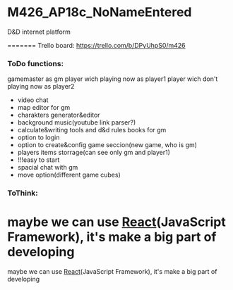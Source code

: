 # M426_AP18c_NoNameEntered
D&amp;D internet platform


=======
Trello board: https://trello.com/b/DPyUhpS0/m426


### ToDo functions:
gamemaster as gm
player wich playing now as player1 
player wich don't playing now as player2

* video chat
* map editor for gm
* charakters generator&editor
* background music(youtube link parser?)
* calculate&writing tools and d&d rules books for gm
* option to login
* option to create&config game seccion(new game, who is gm)
* players items storrage(can see only gm and player1)
* !!!easy to start
* spacial chat with gm
* move option(different game cubes)

### ToThink:

maybe we can use [React](https://reactjs.org/)(JavaScript Framework), it's make a big part of developing
=======
maybe we can use [React](https://reactjs.org/)(JavaScript Framework), it's make a big part of developing

